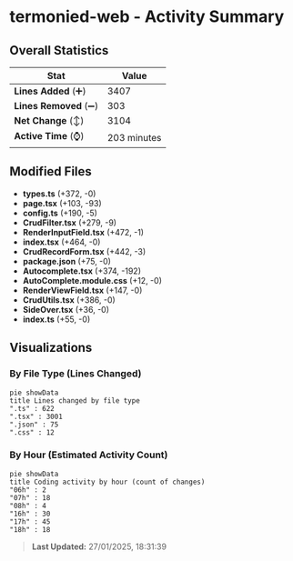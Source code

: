 # termonied-web - Activity Summary 

## Overall Statistics

| Stat                   | Value                                                             |
| ---------------------- | ----------------------------------------------------------------- |
| **Lines Added** (➕)   | 3407                                          |
| **Lines Removed** (➖) | 303                                        |
| **Net Change** (↕)    | 3104                |
| **Active Time** (⌚)   | 203 minutes |


## Modified Files
- **types.ts** (+372, -0)
- **page.tsx** (+103, -93)
- **config.ts** (+190, -5)
- **CrudFilter.tsx** (+279, -9)
- **RenderInputField.tsx** (+472, -1)
- **index.tsx** (+464, -0)
- **CrudRecordForm.tsx** (+442, -3)
- **package.json** (+75, -0)
- **Autocomplete.tsx** (+374, -192)
- **AutoComplete.module.css** (+12, -0)
- **RenderViewField.tsx** (+147, -0)
- **CrudUtils.tsx** (+386, -0)
- **SideOver.tsx** (+36, -0)
- **index.ts** (+55, -0)

## Visualizations

### By File Type (Lines Changed)

```mermaid
pie showData
title Lines changed by file type
".ts" : 622
".tsx" : 3001
".json" : 75
".css" : 12
```

### By Hour (Estimated Activity Count)

```mermaid
pie showData
title Coding activity by hour (count of changes)
"06h" : 2
"07h" : 18
"08h" : 4
"16h" : 30
"17h" : 45
"18h" : 18
```


> **Last Updated:** 27/01/2025, 18:31:39